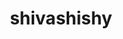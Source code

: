 ---
title: shivashishy
github: https://github.com/shivashishy
mode: dark
transition: 3s
archetype:
  - Little Bit of Everything
---